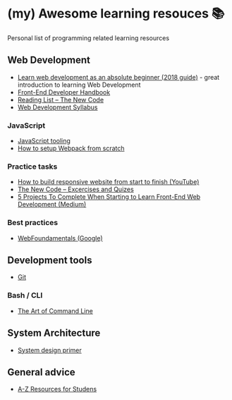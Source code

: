 # (my) Awesome learning resouces 📚

Personal list of programming related learning resources


## Web Development
- [Learn web development as an absolute beginner (2018 guide)](https://coder-coder.com/learn-web-development/) - great introduction to learning Web Development
- [Front-End Developer Handbook](https://legacy.gitbook.com/book/frontendmasters/front-end-developer-handbook-2018/details)
- [Reading List – The New Code](http://thenewcode.com/729/Introduction-to-Web-Development-Reading-Lists)
- [Web Development Syllabus](https://novicedock.com/learn/computer-science/web-development#practice)

### JavaScript
- [JavaScript tooling](https://blog.qmo.io/javascript-tooling-the-evolution-and-future-of-js-front-end-build-tools/)
- [How to setup Webpack from scratch](https://codeburst.io/easy-guide-for-webpack-2-0-from-scratch-fe508a3ce44e)


### Practice tasks
- [How to build responsive website from start to finish (YouTube)](https://www.youtube.com/playlist?list=PLqGj3iMvMa4KQZUkRjfwMmTq_f1fbxerI)
- [The New Code – Excercises and Quizes](http://thenewcode.com/1044/Web-Developer-Reading-List-Exercises-and-Quizzes)
- [5 Projects To Complete When Starting to Learn Front-End Web Development (Medium)](https://medium.com/@GarrettLevine/5-projects-to-complete-when-starting-to-learn-front-end-web-development-48e8a1ce3178)

### Best practices
- [WebFoundamentals (Google)](https://developers.google.com/web/fundamentals)

## Development tools

- [Git](https://github.com/jlord/git-it-electron)

### Bash / CLI

- [The Art of Command Line](https://github.com/jlevy/the-art-of-command-line)

## System Architecture

- [System design primer](https://github.com/donnemartin/system-design-primer)

## General advice
- [A-Z Resources for Studens](https://github.com/dipakkr/A-to-Z-Resources-for-Students#6-internship-portals-smile)
